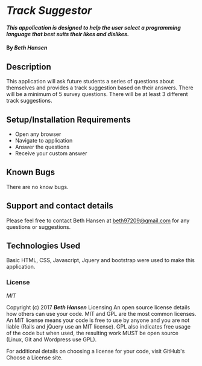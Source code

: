 # _Track Suggestor_

#### _This appolication is designed to help the user select a programming language that best suits their likes and dislikes._

#### By _**Beth Hansen**_

## Description

This application will ask future students a series of questions about themselves and provides a track suggestion based on their answers. There will be a minimum of 5 survey questions. There will be at least 3 different track suggestions.

## Setup/Installation Requirements

* Open any browser
* Navigate  to application
* Answer the questions
* Receive your custom answer


## Known Bugs

There are no know bugs.

## Support and contact details

Please feel free to contact Beth Hansen at beth97209@gmail.com for any questions or suggestions.

## Technologies Used

Basic HTML, CSS, Javascript, Jquery and bootstrap were used to make this application.

### License

*MIT*

Copyright (c) 2017 **_Beth Hansen_**
Licensing
An open source license details how others can use your code. MIT and GPL are the most common licenses. An MIT license means your code is free to use by anyone and you are not liable (Rails and jQuery use an MIT license). GPL also indicates free usage of the code but when used, the resulting work MUST be open source (Linux, Git and Wordpress use GPL).

For additional details on choosing a license for your code, visit GitHub's Choose a License site.
